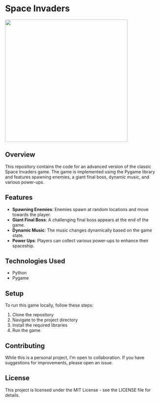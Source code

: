# Space Invaders

<img height="400" src="https://static.javatpoint.com/python/images/huffman-coding-using-python.png">

## Overview

This repository contains the code for an advanced version of the classic Space Invaders game. The game is implemented using the Pygame library and features spawning enemies, a giant final boss, dynamic music, and various power-ups.

## Features

- **Spawning Enemies**: Enemies spawn at random locations and move towards the player.
- **Giant Final Boss**: A challenging final boss appears at the end of the game.
- **Dynamic Music**: The music changes dynamically based on the game state.
- **Power Ups**: Players can collect various power-ups to enhance their spaceship.

## Technologies Used

- Python
- Pygame

## Setup

To run this game locally, follow these steps:

1. Clone the repository
2. Navigate to the project directory
3. Install the required libraries
4. Run the game

## Contributing

While this is a personal project, I'm open to collaboration. If you have suggestions for improvements, please open an issue.

## License

This project is licensed under the MIT License - see the LICENSE file for details.

<br>
